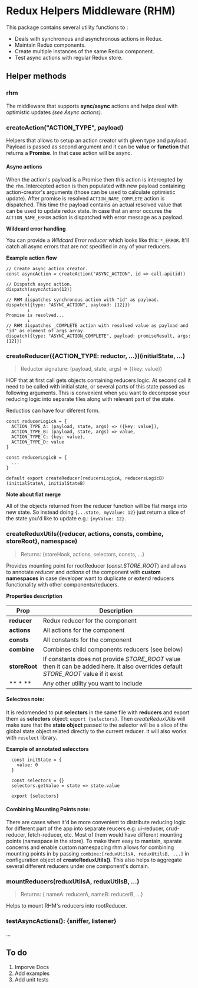 # Redux Helpers Middleware (RHM)
This package contains several utility functions to :
- Deals with synchronous and asynchronous actions in Redux.
- Maintain Redux components.
- Create multiple instances of the same Redux component.
- Test async actions with regular Redux store.

## Helper methods

### rhm
The middleware that supports **sync/async** actions and helps deal with optimistic updates *(see Async actions)*.

### createAction("ACTION_TYPE", payload)
Helpers that allows to setup an action creator with given type and payload. Payload is passed as second argument and it can be **value** or **function** that returns a **Promise**. In that case action will be async.

#### Async actions

 When the action's payload is a Promise then this action is intercepted by the `rhm`. Intercepted action is then populated with new payload containing action-creator's arguments (those can be used to calculate optimistic update). After promise is resolved `ACTION_NAME_COMPLETE` action is dispatched. This time the payload contains an actual resolved value that can be used to update redux state. In case that an error occures the `ACTION_NAME_ERROR` action is dispatched with error message as a payload.

**Wildcard error handling**

You can provide a *Wildcard Error reducer* which looks like this: `*_ERROR`. It'll catch all async errors that are not specified in any of your reducers.  

**Example action flow**
```
// Create async action creator.
const asyncAction = createAction("ASYNC_ACTION", id => call.api(id))
        ↓
// Dispatch async action.        
dispatch(asyncAction(12))
        ↓
// RHM dispatches synchronous action with "id" as payload.
dispatch({type: "ASYNC_ACTION", payload: [12]})
        ↓
Promise is resolved...
        ↓
// RHM dispatches _COMPLETE action with resolved value as payload and "id" as element of args array.
dispatch({type: "ASYNC_ACTION_COMPLETE", payload: promiseResult, args:[12]})
```

### createReducer({ACTION_TYPE: reductor, ...})(initialState, ...)
> Reductor signature: (payload, state, args) => ({key: value})

HOF that at first call gets objects containing reducers logic. At second call it need to be called with initial state, or several parts of this state passed as following arguments. This is convenient when you want to decompose your reducing logic into separate files along with relevant part of the state.

Reductios can have four diferent form.

```
const reducerLogicA = {
  ACTION_TYPE_A: (payload, state, args) => ({key: value}),
  ACTION_TYPE_B: (payload, state, args) => value,
  ACTION_TYPE_C: {key: value},
  ACTION_TYPE_D: value
}

const reducerLogicB = {
  ...
}

default export createReducer(reducersLogicA, reducersLogicB)(initialStateA, initialStateB)
```

**Note about flat merge**

All of the objects returned from the reducer function will be flat merge into new state. So instead doing `{...state, myValue: 12}` just return a slice of the state you'd like to update e.g.: `{myValue: 12}`.


### createReduxUtils({reducer, actions, consts, combine, storeRoot}, namespace)
> Returns: {storeHook, actions, selectors, consts, ...}

Provides mounting point for rootReducer (*const.STORE_ROOT*) and allows to annotate *reducer* and *actions* of the component with **custom namespaces** in case developer want to duplicate or extend reducers functionality with other components/reducers.


**Properties description**

| Prop | Description |
| ---- | ------------|
| **reducer** | Redux reducer for the component |
| **actions** | All actions for the component |
| **consts** | All constants for the component |
| **combine** | Combines child components reducers (see below) |
| **storeRoot** | If constants does not provide *STORE_ROOT* value then it can be added here. It also overrides default *STORE_ROOT* value if it exist |
| ** * ** | Any other utility you want to include |


#### Selectros note:

It is redomended to put **selectors** in the same file with **reducers** and export them as **selectors** object: `export {selectors}`. Then *createReduxUtils* will make sure that the **state object** passed to the selector will be a slice of the global state object related directly to the current reducer. It will also works with `reselect` library.


**Example of annotated selecctors**
```
  const initState = {
    value: 0
  }

  const selectors = {}
  selectors.getValue = state => state.value

  export {selectors}
```

#### Combining Mounting Points note:
There are cases when it'd be more convenient to distribute reducing logic for different part of the app into separate reucers e.g: ui-reducer, crud-reducer, fetch-reducer, etc. Most of them would have different mounting points (namespace in the store). To make them easy to mantain, sparate concerns and enable custom namespacing rhm allows for combining mounting points in by passing `combine:[reduxUtilsA, reduxUtilsB, ...]` in configuration object of **createReduxUtils()**. This also helps to aggregate several different reducers under one component's domain.

### mountReducers(reduxUtilsA, reduxUtilsB, ...)
> Returns: { nameA: reducerA, nameB: reducerB, ...}

Helps to mount RHM's reducers into rootReducer.

### testAsyncActions(): {sniffer, listener}
...


## To do
  1. Imporve Docs
  2. Add examples
  3. Add unit tests
